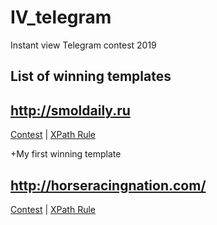 # IV_telegram

Instant view Telegram contest 2019

## List of winning templates

## <http://smoldaily.ru>

[Contest](https://instantview.telegram.org/contest/smoldaily.ru/winner2019) |
[XPath Rule](smoldaily.ru.xpath)

+My first winning template

## <http://horseracingnation.com/>

[Contest](https://instantview.telegram.org/contest/horseracingnation.com/winner2019) |
[XPath Rule](horseracingnation.com.xpath)
